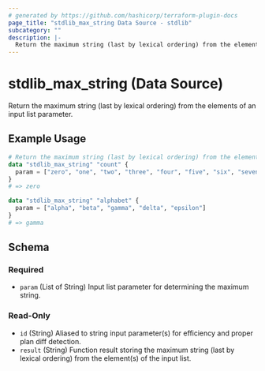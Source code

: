 ```yaml
---
# generated by https://github.com/hashicorp/terraform-plugin-docs
page_title: "stdlib_max_string Data Source - stdlib"
subcategory: ""
description: |-
  Return the maximum string (last by lexical ordering) from the elements of an input list parameter.
---
```


# stdlib_max_string (Data Source)

Return the maximum string (last by lexical ordering) from the elements of an input list parameter.

## Example Usage

```terraform
# Return the maximum string (last by lexical ordering) from the element(s) of a list:
data "stdlib_max_string" "count" {
  param = ["zero", "one", "two", "three", "four", "five", "six", "seven"]
}
# => zero

data "stdlib_max_string" "alphabet" {
  param = ["alpha", "beta", "gamma", "delta", "epsilon"]
}
# => gamma
```

<!-- schema generated by tfplugindocs -->
## Schema

### Required

- `param` (List of String) Input list parameter for determining the maximum string.

### Read-Only

- `id` (String) Aliased to string input parameter(s) for efficiency and proper plan diff detection.
- `result` (String) Function result storing the maximum string (last by lexical ordering) from the element(s) of the input list.
